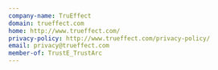 ```yaml
---
company-name: TruEffect
domain: trueffect.com
home: http://www.trueffect.com/
privacy-policy: http://www.trueffect.com/privacy-policy/
email: privacy@trueffect.com
member-of: TrustE_TrustArc
---
```




